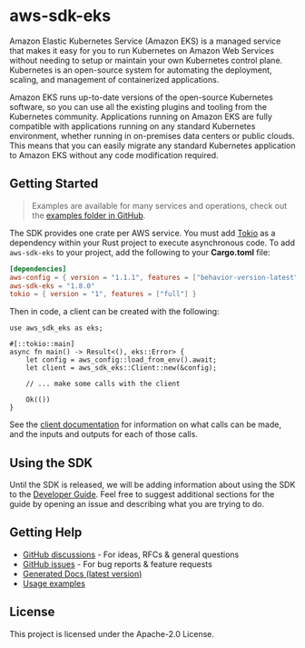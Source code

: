 # aws-sdk-eks

Amazon Elastic Kubernetes Service (Amazon EKS) is a managed service that makes it easy for you to run Kubernetes on Amazon Web Services without needing to setup or maintain your own Kubernetes control plane. Kubernetes is an open-source system for automating the deployment, scaling, and management of containerized applications.

Amazon EKS runs up-to-date versions of the open-source Kubernetes software, so you can use all the existing plugins and tooling from the Kubernetes community. Applications running on Amazon EKS are fully compatible with applications running on any standard Kubernetes environment, whether running in on-premises data centers or public clouds. This means that you can easily migrate any standard Kubernetes application to Amazon EKS without any code modification required.

## Getting Started

> Examples are available for many services and operations, check out the
> [examples folder in GitHub](https://github.com/awslabs/aws-sdk-rust/tree/main/examples).

The SDK provides one crate per AWS service. You must add [Tokio](https://crates.io/crates/tokio)
as a dependency within your Rust project to execute asynchronous code. To add `aws-sdk-eks` to
your project, add the following to your **Cargo.toml** file:

```toml
[dependencies]
aws-config = { version = "1.1.1", features = ["behavior-version-latest"] }
aws-sdk-eks = "1.8.0"
tokio = { version = "1", features = ["full"] }
```

Then in code, a client can be created with the following:

```rust,no_run
use aws_sdk_eks as eks;

#[::tokio::main]
async fn main() -> Result<(), eks::Error> {
    let config = aws_config::load_from_env().await;
    let client = aws_sdk_eks::Client::new(&config);

    // ... make some calls with the client

    Ok(())
}
```

See the [client documentation](https://docs.rs/aws-sdk-eks/latest/aws_sdk_eks/client/struct.Client.html)
for information on what calls can be made, and the inputs and outputs for each of those calls.

## Using the SDK

Until the SDK is released, we will be adding information about using the SDK to the
[Developer Guide](https://docs.aws.amazon.com/sdk-for-rust/latest/dg/welcome.html). Feel free to suggest
additional sections for the guide by opening an issue and describing what you are trying to do.

## Getting Help

* [GitHub discussions](https://github.com/awslabs/aws-sdk-rust/discussions) - For ideas, RFCs & general questions
* [GitHub issues](https://github.com/awslabs/aws-sdk-rust/issues/new/choose) - For bug reports & feature requests
* [Generated Docs (latest version)](https://awslabs.github.io/aws-sdk-rust/)
* [Usage examples](https://github.com/awslabs/aws-sdk-rust/tree/main/examples)

## License

This project is licensed under the Apache-2.0 License.

